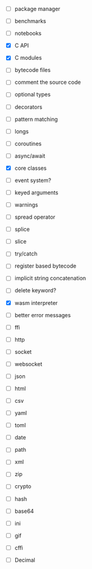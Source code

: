 - [ ] package manager
- [ ] benchmarks
- [ ] notebooks
- [x] C API
- [x] C modules
- [ ] bytecode files
- [ ] comment the source code
- [ ] optional types
- [ ] decorators
- [ ] pattern matching
- [ ] longs
- [ ] coroutines
- [ ] async/await
- [x] core classes
- [ ] event system?
- [ ] keyed arguments
- [ ] warnings
- [ ] spread operator
- [ ] splice
- [ ] slice
- [ ] try/catch
- [ ] register based bytecode
- [ ] implicit string concatenation
- [ ] delete keyword?
- [x] wasm interpreter
- [ ] better error messages


- [ ] ffi
- [ ] http
- [ ] socket
- [ ] websocket
- [ ] json
- [ ] html
- [ ] csv
- [ ] yaml
- [ ] toml
- [ ] date
- [ ] path
- [ ] xml
- [ ] zip
- [ ] crypto
- [ ] hash
- [ ] base64
- [ ] ini
- [ ] gif
- [ ] cffi


- [ ] Decimal